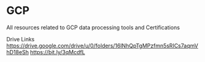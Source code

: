 # GCP
All resources related to GCP data processing tools and Certifications

Drive Links 
https://drive.google.com/drive/u/0/folders/16lNhQpTgMPzfmn5sRICs7aqmVhD18eSh
https://bit.ly/3qMcdfL

